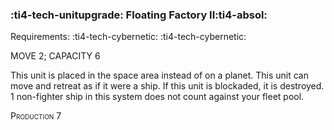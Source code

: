 ### :ti4-tech-unitupgrade: **Floating Factory II**:ti4-absol:

Requirements: :ti4-tech-cybernetic: :ti4-tech-cybernetic:

MOVE 2; CAPACITY 6

This unit is placed in the space area instead of on a planet.
This unit can move and retreat as if it were a ship.
If this unit is blockaded, it is destroyed.
1 non-fighter ship in this system does not count against your fleet pool.

<span style="font-variant:small-caps;">Production</span> 7
